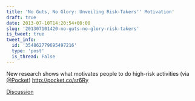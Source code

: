 ```yaml
---
title: 'No Guts, No Glory: Unveiling Risk-Takers'' Motivation'
draft: true
date: 2013-07-10T14:20:54+00:00
slug: '201307101420-no-guts-no-glory-risk-takers'
is_tweet: true
tweet_info:
  id: '354862779695497216'
  type: 'post'
  is_thread: False
---
```




New research shows what motivates people to do high-risk activities (via [@Pocket](https://x.com/Pocket)) <http://pocket.co/sr6Ry>

[Discussion](https://x.com/sytelus/status/354862779695497216)
